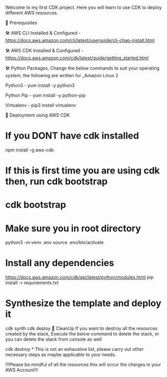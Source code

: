 Welcome to my first CDK project.
Here you will learn to use CDK to deploy different AWS resources. 

🧰 Prerequisites

🛠 AWS CLI Installed & Configured - https://docs.aws.amazon.com/cli/latest/userguide/cli-chap-install.html

🛠 AWS CDK Installed & Configured - https://docs.aws.amazon.com/cdk/latest/guide/getting_started.html

🛠 Python Packages, Change the below commands to suit your operating system, the following are written for _Amazon Linux 2

Python3 - yum install -y python3

Python Pip - yum install -y python-pip

Virtualenv - pip3 install virtualenv


🚀 Deployment using AWS CDK
# If you DONT have cdk installed
npm install -g aws-cdk
# If this is first time you are using cdk then, run cdk bootstrap
# cdk bootstrap


# Make sure you in root directory
python3 -m venv .env
source .env/bin/activate
# Install any dependencies
https://docs.aws.amazon.com/cdk/api/latest/python/modules.html
pip install -r requirements.txt

# Synthesize the template and deploy it
cdk synth
cdk deploy
🧹 CleanUp
If you want to destroy all the resources created by the stack, Execute the below command to delete the stack, or you can delete the stack from console as well

cdk destroy *
This is not an exhaustive list, please carry out other necessary steps as maybe applicable to your needs.

!!!Please be mindful of all the resources this will occur the charges in your AWS Account!!!
